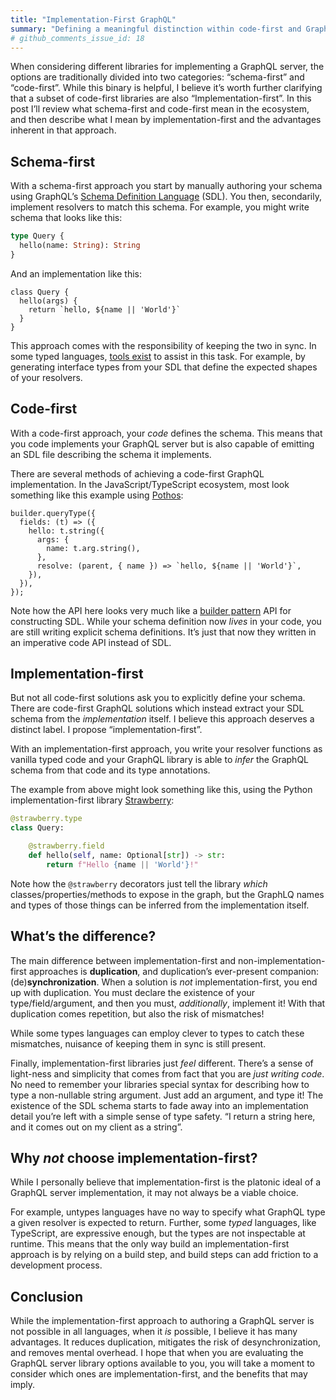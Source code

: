 ```yaml
---
title: "Implementation-First GraphQL"
summary: "Defining a meaningful distinction within code-first and GraphQL server libraries"
# github_comments_issue_id: 18
---
```


When considering different libraries for implementing a GraphQL server, the options are traditionally divided into two categories: “schema-first” and “code-first”. While this binary is helpful, I believe it’s worth further clarifying that a subset of code-first libraries are also “Implementation-first”. In this post I’ll review what schema-first and code-first mean in the ecosystem, and then describe what I mean by implementation-first and the advantages inherent in that approach.

## Schema-first

With a schema-first approach you start by manually authoring your schema using GraphQL’s [Schema Definition Language](https://www.apollographql.com/docs/apollo-server/schema/schema/#the-schema-definition-language) (SDL). You then, secondarily, implement resolvers to match this schema. For example, you might write schema that looks like this:

```graphql
type Query {
  hello(name: String): String
}
```

And an implementation like this:

```tsx
class Query {
  hello(args) {
    return `hello, ${name || 'World'}`
  }
}
```

This approach comes with the responsibility of keeping the two in sync. In some typed languages, [tools exist](https://the-guild.dev/graphql/codegen) to assist in this task. For example, by generating interface types from your SDL that define the expected shapes of your resolvers.

## Code-first

With a code-first approach, your *code* defines the schema. This means that you code implements your GraphQL server but is also capable of emitting an SDL file describing the schema it implements.

There are several methods of achieving a code-first GraphQL implementation. In the JavaScript/TypeScript ecosystem, most look something like this example using [Pothos](https://pothos-graphql.dev/):

```tsx
builder.queryType({
  fields: (t) => ({
    hello: t.string({
      args: {
        name: t.arg.string(),
      },
      resolve: (parent, { name }) => `hello, ${name || 'World'}`,
    }),
  }),
});
```

Note how the API here looks very much like a [builder pattern](https://en.wikipedia.org/wiki/Builder_pattern) API for constructing SDL. While your schema definition now *lives* in your code, you are still writing explicit schema definitions. It’s just that now they written in an imperative code API instead of SDL.

## Implementation-first

But not all code-first solutions ask you to explicitly define your schema. There are code-first GraphQL solutions which instead extract your SDL schema from the *implementation* itself. I believe this approach deserves a distinct label. I propose “implementation-first”.

With an implementation-first approach, you write your resolver functions as vanilla typed code and your GraphQL library is able to *infer* the GraphQL schema from that code and its type annotations.

The example from above might look something like this, using the Python implementation-first  library [Strawberry](https://strawberry.rocks/):

```python
@strawberry.type
class Query:

    @strawberry.field
    def hello(self, name: Optional[str]) -> str:
        return f"Hello {name || 'World'}!"
```

Note how the `@strawberry` decorators just tell the library *which* classes/properties/methods to expose in the graph, but the GraphLQ names and types of those things can be inferred from the implementation itself.

## What’s the difference?

The main difference between implementation-first and non-implementation-first approaches is **duplication**, and duplication’s ever-present companion: (de)**synchronization**. When a solution is *not* implementation-first, you end up with duplication. You must declare the existence of your type/field/argument, and then you must, *additionally*, implement it! With that duplication comes repetition, but also the risk of mismatches!

While some types languages can employ clever to types to catch these mismatches, nuisance of keeping them in sync is still present.

Finally, implementation-first libraries just *feel* different. There’s a sense of light-ness and simplicity that comes from fact that you are *just writing code*. No need to remember your libraries special syntax for describing how to type a non-nullable string argument. Just add an argument, and type it! The existence of the SDL schema starts to fade away into an implementation detail you’re left with a simple sense of type safety. “I return a string here, and it comes out on my client as a string”.

## Why _not_ choose implementation-first?

While I personally believe that implementation-first is the platonic ideal of a GraphQL server implementation, it may not always be a viable choice.

For example, untypes languages have no way to specify what GraphQL type a given resolver is expected to return. Further, some *typed* languages, like TypeScript, are expressive enough, but the types are not inspectable at runtime. This means that the only way build an implementation-first approach is by relying on a build step, and build steps can add friction to a development process.

## Conclusion

While the implementation-first approach to authoring a GraphQL server is not possible in all languages, when it *is* possible, I believe it has many advantages. It reduces duplication, mitigates the risk of desynchronization, and removes mental overhead. I hope that when you are evaluating the GraphQL server library options available to you, you will take a moment to consider which ones are implementation-first, and the benefits that may imply.